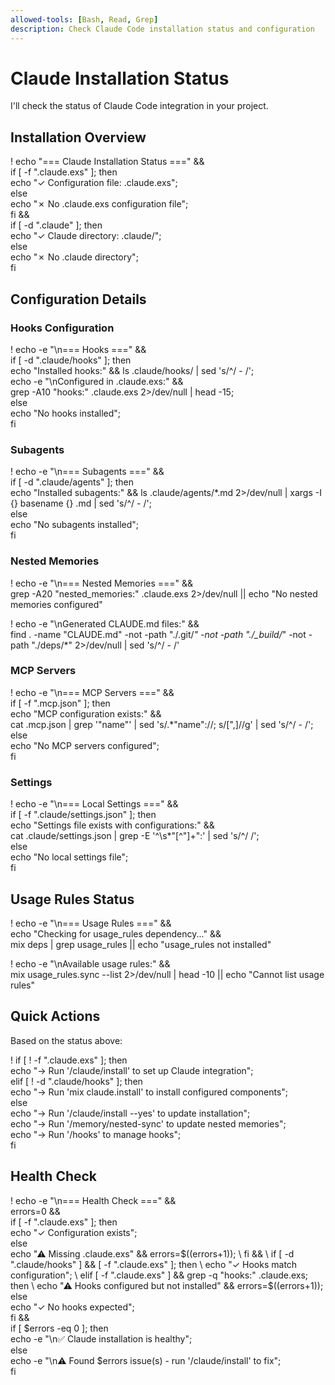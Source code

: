 ```yaml
---
allowed-tools: [Bash, Read, Grep]
description: Check Claude Code installation status and configuration
---
```


# Claude Installation Status

I'll check the status of Claude Code integration in your project.

## Installation Overview

! echo "=== Claude Installation Status ===" && \
  if [ -f ".claude.exs" ]; then \
    echo "✓ Configuration file: .claude.exs"; \
  else \
    echo "✗ No .claude.exs configuration file"; \
  fi && \
  if [ -d ".claude" ]; then \
    echo "✓ Claude directory: .claude/"; \
  else \
    echo "✗ No .claude directory"; \
  fi

## Configuration Details

### Hooks Configuration

! echo -e "\n=== Hooks ===" && \
  if [ -d ".claude/hooks" ]; then \
    echo "Installed hooks:" && ls .claude/hooks/ | sed 's/^/  - /'; \
    echo -e "\nConfigured in .claude.exs:" && \
    grep -A10 "hooks:" .claude.exs 2>/dev/null | head -15; \
  else \
    echo "No hooks installed"; \
  fi

### Subagents

! echo -e "\n=== Subagents ===" && \
  if [ -d ".claude/agents" ]; then \
    echo "Installed subagents:" && ls .claude/agents/*.md 2>/dev/null | xargs -I {} basename {} .md | sed 's/^/  - /'; \
  else \
    echo "No subagents installed"; \
  fi

### Nested Memories

! echo -e "\n=== Nested Memories ===" && \
  grep -A20 "nested_memories:" .claude.exs 2>/dev/null || echo "No nested memories configured"

! echo -e "\nGenerated CLAUDE.md files:" && \
  find . -name "CLAUDE.md" -not -path "./.git/*" -not -path "./_build/*" -not -path "./deps/*" 2>/dev/null | sed 's/^/  - /'

### MCP Servers

! echo -e "\n=== MCP Servers ===" && \
  if [ -f ".mcp.json" ]; then \
    echo "MCP configuration exists:" && \
    cat .mcp.json | grep '"name"' | sed 's/.*"name"://; s/[",]//g' | sed 's/^/  - /'; \
  else \
    echo "No MCP servers configured"; \
  fi

### Settings

! echo -e "\n=== Local Settings ===" && \
  if [ -f ".claude/settings.json" ]; then \
    echo "Settings file exists with configurations:" && \
    cat .claude/settings.json | grep -E '^\s*"[^"]+":' | sed 's/^/  /'; \
  else \
    echo "No local settings file"; \
  fi

## Usage Rules Status

! echo -e "\n=== Usage Rules ===" && \
  echo "Checking for usage_rules dependency..." && \
  mix deps | grep usage_rules || echo "usage_rules not installed"

! echo -e "\nAvailable usage rules:" && \
  mix usage_rules.sync --list 2>/dev/null | head -10 || echo "Cannot list usage rules"

## Quick Actions

Based on the status above:

! if [ ! -f ".claude.exs" ]; then \
    echo "→ Run '/claude/install' to set up Claude integration"; \
  elif [ ! -d ".claude/hooks" ]; then \
    echo "→ Run 'mix claude.install' to install configured components"; \
  else \
    echo "→ Run '/claude/install --yes' to update installation"; \
    echo "→ Run '/memory/nested-sync' to update nested memories"; \
    echo "→ Run '/hooks' to manage hooks"; \
  fi

## Health Check

! echo -e "\n=== Health Check ===" && \
  errors=0 && \
  if [ -f ".claude.exs" ]; then \
    echo "✓ Configuration exists"; \
  else \
    echo "⚠ Missing .claude.exs" && errors=$((errors+1)); \
  fi && \
  if [ -d ".claude/hooks" ] && [ -f ".claude.exs" ]; then \
    echo "✓ Hooks match configuration"; \
  elif [ -f ".claude.exs" ] && grep -q "hooks:" .claude.exs; then \
    echo "⚠ Hooks configured but not installed" && errors=$((errors+1)); \
  else \
    echo "✓ No hooks expected"; \
  fi && \
  if [ $errors -eq 0 ]; then \
    echo -e "\n✅ Claude installation is healthy"; \
  else \
    echo -e "\n⚠ Found $errors issue(s) - run '/claude/install' to fix"; \
  fi
